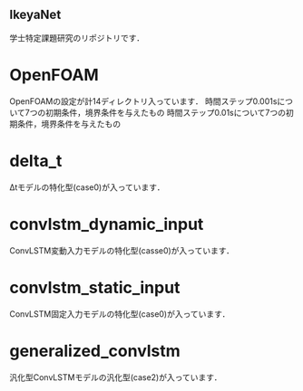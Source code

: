 ## IkeyaNet
学士特定課題研究のリポジトリです．

# OpenFOAM
OpenFOAMの設定が計14ディレクトリ入っています．
時間ステップ0.001sについて7つの初期条件，境界条件を与えたもの
時間ステップ0.01sについて7つの初期条件，境界条件を与えたもの

# delta_t
Δtモデルの特化型(case0)が入っています．

# convlstm_dynamic_input
ConvLSTM変動入力モデルの特化型(casse0)が入っています．

# convlstm_static_input
ConvLSTM固定入力モデルの特化型(case0)が入っています．

# generalized_convlstm
汎化型ConvLSTMモデルの汎化型(case2)が入っています．
